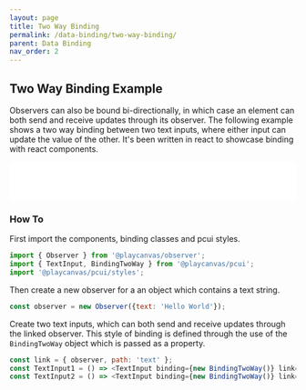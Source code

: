 ```yaml
---
layout: page
title: Two Way Binding
permalink: /data-binding/two-way-binding/
parent: Data Binding
nav_order: 2
---
```


## Two Way Binding Example

Observers can also be bound bi-directionally, in which case an element can both send and receive updates through its observer. The following example shows a two way binding between two text inputs, where either input can update the value of the other. It's been written in react to showcase binding with react components.

<div class="highlighter-rouge example-background">
    <iframe src="../../storybook/iframe?id=examples-bindingtwoway--main&viewMode=story" style="width: 100%; border: none; height: 68px;"></iframe>
</div>

### How To

First import the components, binding classes and pcui styles.

```javascript
import { Observer } from '@playcanvas/observer';
import { TextInput, BindingTwoWay } from '@playcanvas/pcui';
import '@playcanvas/pcui/styles';
```

Then create a new observer for a an object which contains a text string.

```javascript
const observer = new Observer({text: 'Hello World'});
```

Create two text inputs, which can both send and receive updates through the linked observer. This style of binding is defined through the use of the `BindingTwoWay` object which is passed as a property.

```javascript
const link = { observer, path: 'text' };
const TextInput1 = () => <TextInput binding={new BindingTwoWay()} link={link} />
const TextInput2 = () => <TextInput binding={new BindingTwoWay()} link={link} />
```
